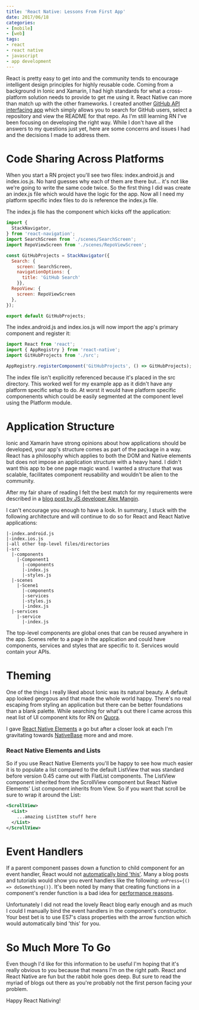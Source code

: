 ```yaml
---
title: 'React Native: Lessons From First App'
date: 2017/06/18
categories:
- [mobile]
- [web]
tags:
- react
- react native
- javascript
- app development
---
```


React is pretty easy to get into and the community tends to encourage
intelligent design principles for highly reusable code. Coming from a background
in Ionic and Xamarin, I had high standards for what a cross-platform solution
needs to provide to get me using it. React Native can more than match up with
the other frameworks. I created another [GitHub API interfacing
app](https://github.com/msanatan/GitHubProjects) which simply allows you to
search for GitHub users, select a repository and view the README for that repo.
As I'm still learning RN I've been focusing on developing the right way. While
I don't have all the answers to my questions just yet, here are some concerns
and issues I had and the decisions I made to address them.

# Code Sharing Across Platforms
When you start a RN project you'll see two files: index.android.js and
index.ios.js. No hard guesses why each of them are there but... it's not like
we're going to write the same code twice. So the first thing I did was create an
index.js file which would have the logic for the app. Now all I need my
platform specific index files to do is reference the index.js file.

The index.js file has the component which kicks off the application:

```javascript
import {
  StackNavigator,
} from 'react-navigation';
import SearchScreen from './scenes/SearchScreen';
import RepoViewScreen from './scenes/RepoViewScreen';

const GitHubProjects = StackNavigator({
  Search: {
    screen: SearchScreen,
    navigationOptions: {
      title: 'GitHub Search'
    }},
  RepoView: {
    screen: RepoViewScreen
  },
});

export default GitHubProjects;
```

The index.android.js and index.ios.js will now import the app's primary
component and register it:

```javascript
import React from 'react';
import { AppRegistry } from 'react-native';
import GitHubProjects from './src';

AppRegistry.registerComponent('GitHubProjects', () => GitHubProjects);
```

The index file isn't explicitly referenced because it's placed in the
src directory. This worked well for my example app as it didn't have any
platform specific setup to do. At worst it would have platform specific
componenents which could be easily segmented at the component level using the
Platform module.

# Application Structure
Ionic and Xamarin have strong opinions about how applications should be
developed, your app's structure comes as part of the package in a way. React has
a philosophy which applies to both the DOM and Native elements but does not
impose an application structure with a heavy hand. I didn't want this app to be
one page magic wand. I wanted a structure that was scalable, facilitates
component reusability and wouldn't be alien to the community.

After my fair share of reading I felt the best match for my requirements
were described in a [blog post by JS developer Alex
Mangin](https://medium.com/@alexmngn/how-to-better-organize-your-react-applications-2fd3ea1920f1).

I can't encourage you enough to have a look. In summary, I stuck with the
following architecture and will continue to do so for React and React Native
applications:

    |-index.android.js
    |-index.ios.js
    |-all other top-level files/directories
    |-src
      |-components
        |-Component1
          |-components
          |-index.js
          |-styles.js
      |-scenes
        |-Scene1
          |-components
          |-services
          |-styles.js
          |-index.js
      |-services
        |-service
          |-index.js

The top-level components are global ones that can be reused anywhere in the app.
Scenes refer to a page in the application and could have components, services
and styles that are specific to it. Services would contain your APIs.

# Theming
One of the things I really liked about Ionic was its natural beauty. A default
app looked georgous and that made the whole world happy. There's no real
escaping from styling an application but there can be better foundations
than a blank palette. While searching for what's out there I came across this
neat list of UI component kits for RN on
[Quora](https://www.quora.com/What-is-the-best-UI-Kit-for-react-native).

I gave [React Native
Elements](https://react-native-training.github.io/react-native-elements/) a go
but after a closer look at each I'm gravitating towards
[NativeBase](https://nativebase.io/) more and and more.

### React Native Elements and Lists
So if you use React Native Elements you'll be happy to see how much easier it is
to populate a list compared to the default ListView that was standard before
version 0.45 came out with FlatList components. The ListView component
inherited from the ScrollView component but React Native Elements' List
component inherits from View. So if you want that scroll be sure to wrap it
around the List:

```xml
<ScrollView>
  <List>
    ...amazing ListItem stuff here
  </List>
</ScrollView>
```

# Event Handlers
If a parent component passes down a function to child component for an event
handler, React would not [automatically bind
'this'](https://facebook.github.io/react/blog/2015/01/27/react-v0.13.0-beta-1.html#autobinding).
Many a blog posts and tutorials would show you event handlers like the following:
`onPress={() => doSomething()}`. It's been noted by many that creating functions
in a component's render function is a bad idea for [performance
reasons](https://medium.com/@esamatti/react-js-pure-render-performance-anti-pattern-fb88c101332f).

Unfortunately I did not read the lovely React blog early enough and as much I could
I manually bind the event handlers in the component's constructor. Your best bet
is to use ES7's class properties with the arrow function which would
automatically bind 'this' for you.

# So Much More To Go
Even though I'd like for this information to be useful I'm hoping that it's
really obvious to you because that means I'm on the right path. React and React
Native are fun but the rabbit hole goes deep. But sure to read the myriad of
blogs out there as you're probably not the first person facing your problem.

Happy React Nativing!

